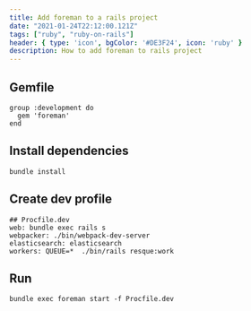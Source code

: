 ```yaml
---
title: Add foreman to a rails project
date: "2021-01-24T22:12:00.121Z"
tags: ["ruby", "ruby-on-rails"]
header: { type: 'icon', bgColor: '#DE3F24', icon: 'ruby' }
description: How to add foreman to rails project
---
```


## Gemfile
```
group :development do
  gem 'foreman'
end
```

## Install dependencies
```
bundle install
```

## Create dev profile
```
## Procfile.dev
web: bundle exec rails s
webpacker: ./bin/webpack-dev-server
elasticsearch: elasticsearch
workers: QUEUE=*  ./bin/rails resque:work
```

## Run
```
bundle exec foreman start -f Procfile.dev
```